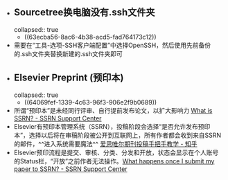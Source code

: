- ## Sourcetree换电脑没有.ssh文件夹
  collapsed:: true
	- ((63ecba56-8ac6-4b38-acd5-fad764173c12))
- 需要在“工具-选项-SSH客户端配置”中选择OpenSSH，然后使用先前备份的.ssh文件夹替换新建的.ssh文件夹即可
- ## Elsevier Preprint (预印本)
  collapsed:: true
	- ((64069fef-1339-4c63-96f3-906e2f9b0689))
- 所谓“预印本”是未经同行评审、自行提前发布论文，以扩大影响力 [What is SSRN? - SSRN Support Center](https://service.elsevier.com/app/answers/detail/a_id/34348/supporthub/ssrn/p/16539/)
- Elsevier有预印本管理系统（SSRN），投稿阶段会选择“是否允许发布预印本”，选择以后将在审稿阶段被公开到互联网上，所有作者都会收到来自SSRN的邮件，^^进入系统需要魔法^^ [爱思唯尔期刊投稿手把手教学 - 知乎](https://zhuanlan.zhihu.com/p/558694898)
- Elsevier预印流程是提交、审核、分类、分发和开放，状态会显示在个人账号的Status栏，“开放”之前作者无法操作。[What happens once I submit my paper to SSRN? - SSRN Support Center](https://service.elsevier.com/app/answers/detail/a_id/34382/kw/DISTRIBUTED+/supporthub/ssrn/related/1/)